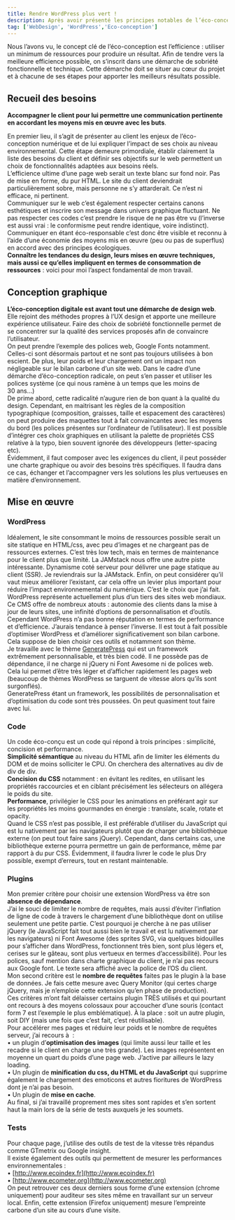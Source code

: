 ```yaml
---
title: Rendre WordPress plus vert !
description: Après avoir présenté les principes notables de l’éco-conception web, place à plus de détails. Voici les grandes lignes de mon approche pour éco-concevoir un site web avec WordPress à chaque étape d’un projet.
tag: ['WebDesign', 'WordPress','Eco-conception']
---
```



Nous l’avons vu, le concept clé de l’éco-conception est l’efficience : utiliser un minimum de ressources pour produire un résultat. Afin de tendre vers la meilleure efficience possible, on s’inscrit dans une démarche de sobriété fonctionnelle et technique. Cette démarche doit se situer au cœur du projet et à chacune de ses étapes pour apporter les meilleurs résultats possible.

## **Recueil des besoins**

**Accompagner le client pour lui permettre une communication pertinente en accordant les moyens mis en œuvre avec les buts**.

En premier lieu, il s’agit de présenter au client les enjeux de l’éco-conception numérique et de lui expliquer l’impact de ses choix au niveau environnemental. Cette étape demeure primordiale, établir clairement la liste des besoins du client et définir ses objectifs sur le web permettent un choix de fonctionnalités adaptées aux besoins réels.   
L’efficience ultime d’une page web serait un texte blanc sur fond noir. Pas de mise en forme, du pur HTML. Le site du client deviendrait particulièrement sobre, mais personne ne s’y attarderait. Ce n’est ni efficace, ni pertinent.  
Communiquer sur le web c’est également respecter certains canons esthétiques et inscrire son message dans univers graphique fluctuant. Ne pas respecter ces codes c’est prendre le risque de ne pas être vu (l’inverse est aussi vrai : le conformisme peut rendre identique, voire indistinct).  
Communiquer en étant éco-responsable c’est donc être visible et reconnu à l’aide d’une économie des moyens mis en œuvre (peu ou pas de superflus) en accord avec des principes écologiques.  
**Connaître les tendances du design, leurs mises en œuvre techniques, mais aussi ce qu’elles impliquent en termes de consommation de ressources** : voici pour moi l’aspect fondamental de mon travail.

## Conception graphique

**L’éco-conception digitale est avant tout une démarche de design web**. Elle rejoint des méthodes propres à l’UX design et apporte une meilleure expérience utilisateur. Faire des choix de sobriété fonctionnelle permet de se concentrer sur la qualité des services proposés afin de convaincre l’utilisateur.  
On peut prendre l’exemple des polices web, Google Fonts notamment. Celles-ci sont désormais partout et ne sont pas toujours utilisées à bon escient. De plus, leur poids et leur chargement ont un impact non négligeable sur le bilan carbone d’un site web. Dans le cadre d’une démarche d’éco-conception radicale, on peut s’en passer et utiliser les polices système (ce qui nous ramène à un temps que les moins de 30 ans…)  
De prime abord, cette radicalité n’augure rien de bon quant à la qualité du design. Cependant, en maitrisant les règles de la composition typographique (composition, graisses, taille et espacement des caractères) on peut produire des maquettes tout à fait convaincantes avec les moyens du bord (les polices présentes sur l’ordinateur de l’utilisateur). Il est possible d’intégrer ces choix graphiques en utilisant la palette de propriétés CSS relative à la typo, bien souvent ignorée des développeurs (letter-spacing etc).  
Évidemment, il faut composer avec les exigences du client, il peut posséder une charte graphique ou avoir des besoins très spécifiques. Il faudra dans ce cas, échanger et l’accompagner vers les solutions les plus vertueuses en matière d’environnement.

## Mise en œuvre

### WordPress

Idéalement, le site consommant le moins de ressources possible serait un site statique en HTML/css, avec peu d’images et ne chargeant pas de ressources externes. C’est très low tech, mais en termes de maintenance pour le client plus que limité. La JAMstack nous offre une autre piste intéressante. Dynamisme coté serveur pour délivrer une page statique au client (SSR). Je reviendrais sur la JAMstack. Enfin, on peut considérer qu’il vaut mieux améliorer l’existant, car cela offre un levier plus important pour réduire l’impact environnemental du numérique. C’est le choix que j’ai fait. WordPress représente actuellement plus d’un tiers des sites web mondiaux. Ce CMS offre de nombreux atouts : autonomie des clients dans la mise à jour de leurs sites, une infinité d’options de personnalisation et d’outils. Cependant WordPress n’a pas bonne réputation en termes de performance et d’efficience. J’aurais tendance à penser l’inverse. Il est tout à fait possible d’optimiser WordPress et d’améliorer significativement son bilan carbone. Cela suppose de bien choisir ces outils et notamment son thème.   
Je travaille avec le thème [GeneratePress](https://generatepress.com) qui est un framework extrêmement personnalisable, et très bien codé. Il ne possède pas de dépendance, il ne charge ni jQuery ni Font Awesome ni de polices web. Cela lui permet d’être très léger et d’afficher rapidement les pages web (beaucoup de thèmes WordPress se targuent de vitesse alors qu’ils sont surgonflés).  
GeneratePress étant un framework, les possibilités de personnalisation et d’optimisation du code sont très poussées. On peut quasiment tout faire avec lui.

### Code

Un code éco-conçu est un code qui répond à trois principes : simplicité, concision et performance.  
**Simplicité sémantique** au niveau du HTML afin de limiter les éléments du DOM et de moins solliciter le CPU. On cherchera des alternatives au div de div de div.  
**Concision du CSS** notamment : en évitant les redites, en utilisant les propriétés raccourcies et en ciblant précisément les sélecteurs on allégera le poids du site.  
**Performance**, privilégier le CSS pour les animations en préférant agir sur les propriétés les moins gourmandes en énergie : translate, scale, rotate et opacity.  
Quand le CSS n’est pas possible, il est préférable d’utiliser du JavaScript qui est lu nativement par les navigateurs plutôt que de charger une bibliothèque externe (on peut tout faire sans jQuery). Cependant, dans certains cas, une bibliothèque externe pourra permettre un gain de performance, même par rapport à du pur CSS. Évidemment, il faudra livrer le code le plus Dry possible, exempt d’erreurs, tout en restant maintenable. 

### Plugins

Mon premier critère pour choisir une extension WordPress va être son **absence de dépendance**.  
J’ai le souci de limiter le nombre de requêtes, mais aussi d’éviter l’inflation de ligne de code à travers le chargement d’une bibliothèque dont on utilise seulement une petite partie. C’est pourquoi je cherche à ne pas utiliser jQuery (le JavaScript fait tout aussi bien le travail et est lu nativement par les navigateurs) ni Font Awesome (des sprites SVG, via quelques bidouilles pour s’afficher dans WordPress, fonctionnent très bien, sont plus légers et, cerises sur le gâteau, sont plus vertueux en termes d’accessibilité). Pour les polices, sauf mention dans charte graphique du client, je n’ai pas recours aux Google font. Le texte sera affiché avec la police de l’OS du client.  
Mon second critère est le **nombre de requêtes** faites pas le plugin à la base de données. Je fais cette mesure avec Query Monitor (qui certes charge jQuery, mais je n’emploie cette extension qu’en phase de production).  
Ces critères m’ont fait délaisser certains plugin TRÈS utilisés et qui pourtant ont recours à des moyens colossaux pour accoucher d’une souris (contact form 7 est l’exemple le plus emblématique). À la place : soit un autre plugin, soit DIY (mais une fois que c’est fait, c’est réutilisable).  
Pour accélérer mes pages et réduire leur poids et le nombre de requêtes serveur, j’ai recours à  :  
• un plugin d’**optimisation des images** (qui limite aussi leur taille et les recadre si le client en charge une très grande). Les images représentent en moyenne un quart du poids d’une page web. J’active par ailleurs le lazy loading.  
• Un plugin de **minification du css, du HTML et du JavaScript** qui supprime également le chargement des emoticons et autres fioritures de WordPress dont je n’ai pas besoin.  
• Un plugin de **mise en cache**.  
Au final, si j’ai travaillé proprement mes sites sont rapides et s’en sortent haut la main lors de la série de tests auxquels je les soumets.

### Tests

Pour chaque page, j’utilise des outils de test de la vitesse très répandus comme GTmetrix ou Google insight.  
Il existe également des outils qui permettent de mesurer les performances environnementales :  
• [http://www.ecoindex.fr](http://www.ecoindex.fr)  
• [http://www.ecometer.org](http://www.ecometer.org)  
On peut retrouver ces deux derniers sous forme d’une extension (chrome uniquement) pour auditeur ses sites même en travaillant sur un serveur local. Enfin, cette extension (Firefox uniquement) mesure l’empreinte carbone d’un site au cours d’une visite.